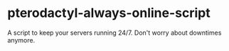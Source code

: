 # pterodactyl-always-online-script
A script to keep your servers running 24/7. Don't worry about downtimes anymore.
